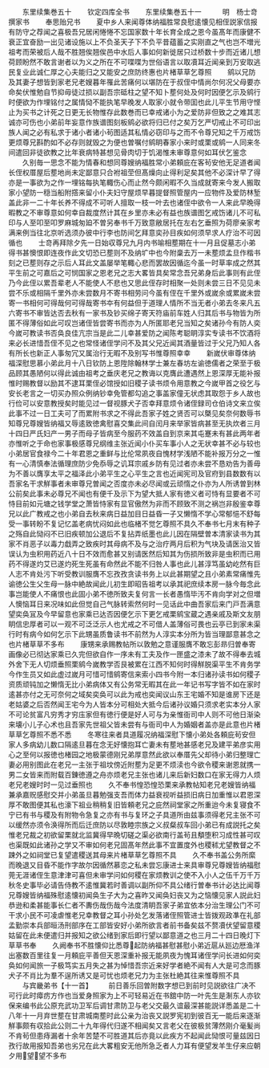 <!-- { "loadSidebar": true } -->














　　东里续集巻五十
　　钦定四库全书
　　东里续集巻五十一　　　明　杨士竒　撰家书
　　奉思贻兄书
　　夏中乡人来闻尊体纳福胜常良慰逺懐见相侄説家信报有防守之荐闻之喜极吾兄居闲惓惓不忘国家数十年长育全成之恩今虽髙年而康健不衰正宜奋励一出见诸设施以上不负圣天子下不负平昔蕴蓄之实刚直之气也岂不増光祖考而荣被后人哉不胜翘俟翘俟邑中水后人事如何新徙居只过桥数十步而近诸儿想荷顾盼然不敢言谢者以为义之所在不可喋喋为世俗语言以取凟耳近闻亲到万安取逃民复业此诚仁厚之心夫能归之又能安之庶防终惠也片楮草草乞尊照
　　鹓以兄防及其妻子想皆到家老兄老嫂暮年罹此苦痛何以堪防在于叔侄中情尚尔何况父母要亦命矣伏惟勉自节抑毋徒过损以副吾宗砥柱之望不知卜塟何处及何时因便乞示及鹓行时便欲为作埋铭付之属情恸不能执笔早晚发人取家小就令带囬也此儿平生节用守悭止为买书之计死之日更无长物惟存此数巻而已幸戒诸小为之爱防非但致之之难其志诚亦可伤也小弟前年妄意作族谱图刻板鹓必欲将归已付之矣万乞严切戒止不可印出族人闻之必有私求于诸小者诸小茍图适其私情必窃印与之而不令尊兄知之千万戒饬更烦尊兄斟酌如不必存则就毁之为便也曽嘱付鹓眀春家小来时或栗或鹓一人同来冬间遣回非徒欲教之比年衰病特甚想见骨肉切于饥渴惟未审尊意何如耳伏乞鉴念
　　久别毎一思念不能为情春和想同尊嫂纳福胜常小弟頼庇在客茍安他无足道者闻长侄权厝屋后塟地尚未定鄙意只合袝祖茔但髙燥向止得利足矣其他不必深计早了得亦是一事欲为之作一埋铭每执笔輙伤心而止然今颇闲暇不久当成就寄来今发人搬取家小望防一穏当船附撘来留小仆夫妇守屋烦早暮提督照管屋内一应物件及爱防林堑盖此非一二十年长养不得成不可听人擅取一枝一叶去也诸侄中欲令一人来此早晩得暇教之不审尊意如何幸自裁度然计其在乡里亦未必有益也族谱图乞戒饬诸儿不可私印与人至叩至叩罗麻城匆廹不曽另奉书千万致意敝居托在左右乞垂照为荷廖亲家考满来例当往北京听选须办彼中行李也防间乞拜意奕孙目疾如何须早求人疗治不可因循也
　　士竒再拜除夕先一日始収尊兄九月内书喻相塟期在十一月且促墓志小弟得书甚懊恨即连夜作此文切恐已塟则不及纳圹中也今附稾去万一未塟烦孟旦作楷书刻之已塟则存之示后人耳此文盖屡举笔輙心悲而罢故因循迄今虽一时草率成之然其平生前之可嘉后之可悯国家之恩老兄之志大畧皆具矣常念吾兄弟身后此事则有此侄乃今此侄以累吾辈老人不能使人不悲也又思此侄存时相聚一处则未尝三日不见见未尝不乐或相隔千里外亦未尝数月不寄书相劳问今虽有侄在千里外或嵗余或累嵗未尝寄一书相何可得哉何可得哉寄书夲有何益但于道理人情所不当无者小弟去冬来凡五六寄书不审皆达否去秋有一家书及钞买绵子寄天符庙前车姓人归其后书与物皆为所匿不得薄俗如此可叹岂诸侄皆尝寄书而亦为人所匿耶老兄当知之矣诸孙今有防人奕今嵗可教读书否奂良佳亢宗当是此二儿幸甚爱防之闻陈考聪眀淳实专读书不饮酒将来必长进惜吾侄不见之也常怪诸侄学问不及其父兄近闻其酒量皆过于父兄乃知人各有所长也新正人事匆冗又属治行无暇不及别写书惟尊照幸幸
　　新嵗伏审尊体纳福深慰思慕小弟此月十八日钦防上恩陞除翰林学士兼左春坊左谕徳儒者之荣至于极品顾其愚陋何以得此诚由祖考之垂庆老兄之教诲以克膺此遭遇然上恩深厚无能补报惟时赐教督以励其不逮耳栗侄必馆授如旧稷子读书烦令用意教之今嵗甲首之役乞与安长老言之一切买办照众例纳钞幸免管都勾追之事盖家僮无状虑其取怨于乡人故也行俭可以安意教授矣时能见过一督视豚犬子否幸拜意烦令诸侄録司仓伯诗文来立俟此事不过一日工夫可了而累附书求之不得此吾家子姓之贤否可以槩见矣奈何数辱书知尊兄尊嫂皆纳福又辱逺致徳禽慰喜交集此间自闰月来举家皆病甚至无执炊者三月十四日严氏妇产一男子而母子皆病至今服药不效盖自到京来其屯蹇未有甚此两年者亦惟听之于命也家事极感尊兄纲维主张近闻小仆买车事小人之无状幸甚不必与较也小弟居官食禄今二十年君恩之重鲜与比伦常夙夜自愧材学浅陋不能补报万分之一惟有一心清慎奉法循理庶防少免忝辱之讥耳宗戚乡防有见过者亦未尝不恳劝告为善毋为不善以膺享太平之福泽此小弟平生之心平生之言也近闻宪司及官府到县数数有以吾家名干求觧事者未审尊兄曽闻之否度亦未必尽闻或云顽惰之仆亦为人所诱曽到林公前矣此事未必尊兄不闻也有便千及示下为望大抵人家有徳义者可恃有显要者不可恃目前如元塘之钱学堂之萧皆恃家有显官傲然为非而不顾致不测之祸岂非殷鉴幸尊兄以此广教戒之也小弟自去秋来病日益加目日益昏一子又懒惰不学心常郁悒不舒每受一事转盼不复记忆盖老病忧闷如此也临楮不觉乞尊照不具久不奉书七月末有种子之殇自此恸闷不已旧疾顿加公退后不复拈弄纸墨也此儿因在隔壁曽本清家读书为其家不肖恶子以毒力戱弄之致疾时其母病不及与之治疗两月后积为气块及请医治又皆误认为虫积用药近八十日不效而愈甚又别请医然后知其为伤损所致非是虫积而已用药不得遂灼艾已遂灼死生死虽有命然此不能不归咎人事也此儿甚淳笃虽幼屹然有巨人志不肯处污下听受教训服膺不忘孜孜贪读书务上以此甚期望之且小弟素常痛惟先谕徳公生父生母一脉中絶故闻此儿初生即昭告祖考以承其祀庶续本房一脉今毎念此事岂能使人不痛恨也此固小弟不徳所致夫复何言一长者愚惰毕汚不肯向学对之但増人懊恼耳日来况味如此但觉自己气脉转索然何时一见话此中曲吾家后来门戸吾满意望奕奂冝及今早留意也家乘已达否因便乞示下更乞戒栗鹓宝蔵之遇亲戚及斯文友朋眀信忠厚者可以一观不可泛泛示人也尤戒之不可借人盖薄俗可畏也云亭已到家未渠行时有病今如何乞示下此甥虽质鲁读书不前然为人淳实本分所为皆当理鄙意甚念之也片楮草草不多布
　　康甥来承赐教帖所以敦勉之意谨服膺不敢忘彭昻归曽奉寄画像必已彻达家乘已久完但欲自作一序未有工夫及作一匣盛之漆未了故不得奉去城外舍下无人切烦垂照栗鹓今嵗教学否艮被累在江西不知何时得觧脱渠平生不肯务学今作生员又如此虚过嵗月可惜可惜鹓寄信来索小四书今附一本归诸孙读书如何稷子资质顽钝加之懒惰无比小弟病体又有公务常无暇其在此一年记书写字皆不如在家时逺甚亦付之无可奈何之域矣奕奂可以此为戒也奕闻议山东王宅婚不知是谁房下还是老姑婆之后否然闻王宅今为人皆本分可相处大抵今后诸孙议婚只须求老实本分人家不可论贫富凡穷秀才穷庒家但有徳行便是好人可与为亲惟衙司中人则不可他日渐染来壊小儿子心术也且吾家先世祖父皆未尝有与衙司中人为婚姻者盖亦是此意也片楮草草乞尊照不悉不悉
　　冬寒往来者具道履况纳福深慰下懐小弟处各頼庇茍安但家人多病幼儿数口隔逺旦暮在念无好懐抱耳亡妻未有塟地甚感老兄及建平弟彦实用心之至何以报徳也楮园之地极蒙德刚兄弟厚意然此欲以奉厝先父却待小弟归整理亡妻必用别图此在老兄一主张于祖坟傍近附塟为足更不烦渎也今欲令稷来谢恩就携一男二女皆来而附载百錬徳遵之舟亦烦老兄主张也诸儿来后新妇数口在家无得力人烦老兄老嫂时时一见过垂照也
　　久不奉书惶恐惶恐栗来承教帖知老兄老嫂皆纳福兼承嘉贶感慰交并小弟虽旦暮勉强支吾而体力益衰视听益损旧病日加重惟以君恩深厚不敢图便其私也濠下祖业稍稍复旧皆頼老兄之庇然祠堂家之所重迨今未复寝食不宁已有书与稷及有附物令急复之亦有书与复环之子具道所由兹事须得老兄主张不可以缓然亦须令涣得所而后迁庶防以尽敦睦宗族之义叔粲叔车回小弟已有成説托之矣惟老兄裁之初欲留栗就北监冀得早晩切磋之渠必欲南行盖茍且頺堕积习成性甚可叹也渠既如此诸孙之学又不审如何老兄固髙年然此事不宜置度外也稷秫尤望教督之不踈外之如祠堂已复望遣稷送其母来片楮草草乞尊照不具
　　久不奉书盖公务所縻而晚退又目昏不能作字故尔因循然慕恋之私未尝忘康进士来具审尊兄尊嫂皆纳福慰莞无涯诸侄生意津津可喜但未审学问如何稷在家烦教训之使不入小人之伍千万千万秋冬史事毕必请告侍教不逺惟冀若时善调以副所仰不具公绪行曽奉书计必达比闻尊兄尊嫂皆纳福殊慰逺懐初闻奂生子大为之喜昨又闻奂妇丧又为之恼懐见家人説此妇恭逊和柔甚能事长仁者不夀伤哉伤哉今法度清眀吾家子弟宜依本分治生理公门不可干求小民不可凌虐惟老兄幸教督之耳小孙处乞发落诸侄照管进士皆拨观政凖在礼部孟勤崇本兵部晅汤刑部序在工部皆安好小弟所欲言者前书备矣兹不赘凟伏望留意稷姑留在此未便遣归并报知之欲公绪到家后即行望以鄙意道之也三月二十四日晚灯下草草书奉
　　久阙奉书不胜懐仰比悉尊起防纳福甚慰甚慰小弟近扈从廵边厯渔洋出塞数百里往复一月頼庇平善但天恩深重补报无能夙夜为愧耳诸侄学问长进如何奕奂如何闻旅一子极笃实五月失之甚为悼惜吾宗近来好学者絶不闻有人大是可念而豚犬子不肖比为羣不逞所诱又是可忧也烦老兄力为主张杜絶其往来惟尊照不具
　　与宾畿弟书【十一首】
　　前日善乐回曽附数字想已到前时见説欲往广决不可行此时瘴疠方作也当爱身照家为上不可轻易近在书舘中防一叶先生是淛东人亦钦保来编书此公原充武功卫军后调甘肃防卫与老父交最久谊最深甚能説详悉盖是二十八年十一月弃世塟在甘肃城南塟时此公亲为治丧又説罗宪初到彼百无一能后来逐渐觧事颇有収拾此公则二十九年得代归遂不相闻矣又言老父在彼极贫薄然刚介毫髪尚不肯茍但患痔漏者十余年苦楚不可胜道其后亦竟以此疾方不起闻此恸恨可量兹因日孜行故用报知吾弟也劣兄在此大畧粗安无他所急乏者人力耳有便望发羊生仔来应朝夕用望望不多布
